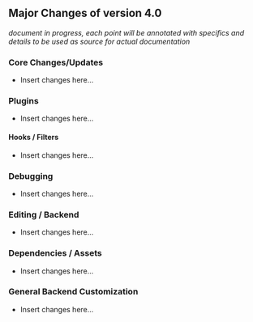 ## Major Changes of version 4.0

_document in progress, each point will be annotated with specifics and details to be used as source for  actual documentation_

### Core Changes/Updates

* Insert changes here...

### Plugins

* Insert changes here...

#### Hooks / Filters

* Insert changes here...

### Debugging

* Insert changes here...

### Editing /  Backend

* Insert changes here...

### Dependencies / Assets

* Insert changes here...

### General Backend Customization

* Insert changes here...

